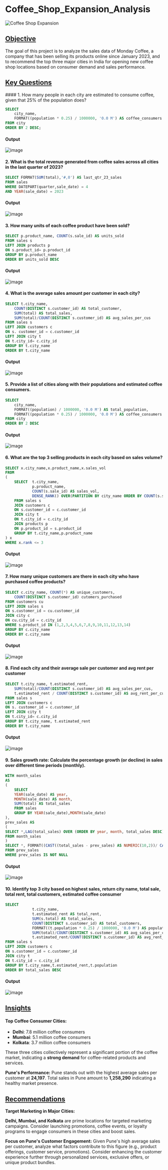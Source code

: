# Coffee_Shop_Expansion_Analysis

![Coffee Shop Expansion](https://github.com/NandhuKrisz/CoffeeShop_Expansion_Analysis/blob/main/Monday%20Coffee%20Cover.png)

<h2><u>Objective</u></h2>

The goal of this project is to analyze the sales data of Monday Coffee, a company that has been selling its products online since January 2023, and to recommend the top three major cities in India for opening new coffee shop locations based on consumer demand and sales performance.

<h2><u>Key Questions</u></h2>
#### 1. How many people in each city are estimated to consume coffee, given that 25% of the population does?

```sql
SELECT 
    city_name,
    FORMAT((population * 0.25) / 1000000, '0.0 M') AS coffee_consumers
FROM city
ORDER BY 2 DESC;
```
#### Output
![image](https://github.com/user-attachments/assets/9e711638-c6d5-4a66-96cd-2fe8acac957b)

#### 2. What is the total revenue generated from coffee sales across all cities in the last quarter of 2023?

```sql
SELECT FORMAT(SUM(total),'#,0') AS last_qtr_23_sales
FROM sales
WHERE DATEPART(quarter,sale_date) = 4
AND YEAR(sale_date) = 2023
```

#### Output
![image](https://github.com/user-attachments/assets/9bdeb4b0-ab99-4470-9a2a-aafd7b483557)

#### 3. How many units of each coffee product have been sold?

```sql
SELECT p.product_name, COUNT(s.sale_id) AS units_sold
FROM sales s
LEFT JOIN products p
ON s.product_id= p.product_id
GROUP BY p.product_name
ORDER BY units_sold DESC
```
#### Output
![image](https://github.com/user-attachments/assets/4a933cda-86b7-430f-ad87-75fc1635f17d)


#### 4. What is the average sales amount per customer in each city?

```sql
SELECT t.city_name, 
	COUNT(DISTINCT s.customer_id) AS total_customer,
	SUM(total) AS total_sales, 
	SUM(total)/COUNT(DISTINCT s.customer_id) AS avg_sales_per_cus
FROM sales s
LEFT JOIN customers c
ON s. customer_id = c.customer_id
LEFT JOIN city t
ON t.city_id= c.city_id
GROUP BY t.city_name
ORDER BY t.city_name 
```
#### Output
![image](https://github.com/user-attachments/assets/f76bbc96-c998-4058-9a36-afa8df814bbb)



#### 5. Provide a list of cities along with their populations and estimated coffee consumers.

```sql
SELECT 
	city_name,
	FORMAT((population) / 1000000, '0.0 M') AS total_population,
	FORMAT((population * 0.25) / 1000000, '0.0 M') AS coffee_consumers
FROM city
ORDER BY 2 DESC
```
#### Output
![image](https://github.com/user-attachments/assets/14363181-a829-4513-bd37-e6865eda4b34)


#### 6. What are the top 3 selling products in each city based on sales volume?

```sql
SELECT x.city_name,x.product_name,x.sales_vol
FROM
(
	SELECT  t.city_name,
			p.product_name,
			COUNT(s.sale_id) AS sales_vol,
			DENSE_RANK() OVER(PARTITION BY city_name ORDER BY COUNT(s.sale_id) DESC) AS rank
	FROM sales s
	JOIN customers c
	ON s.customer_id = c.customer_id
	JOIN city t
	ON t.city_id = c.city_id
	JOIN products p 
	ON p.product_id = s.product_id
	GROUP BY t.city_name,p.product_name
) x
WHERE x.rank <= 3
```
#### Output
![image](https://github.com/user-attachments/assets/1f5a879f-ddf5-4c43-bcfb-998d365a819a)


#### 7. How many unique customers are there in each city who have purchased coffee products?

```sql
SELECT c.city_name, COUNT(*) AS unique_customers,
	COUNT(DISTINCT s.customer_id) cutomers_purchased
FROM customers cu
LEFT JOIN sales s
ON s.customer_id = cu.customer_id
JOIN city c
ON cu.city_id = c.city_id
WHERE s.product_id IN (1,2,3,4,5,6,7,8,9,10,11,12,13,14)
GROUP BY c.city_name
ORDER BY c.city_name
```
#### Output
![image](https://github.com/user-attachments/assets/aadd20d2-b839-4b81-94f1-52d32732b5d5)


#### 8. Find each city and their average sale per customer and avg rent per customer

```sql
SELECT t.city_name, t.estimated_rent,
	SUM(total)/COUNT(DISTINCT s.customer_id) AS avg_sales_per_cus,
	t.estimated_rent / COUNT(DISTINCT s.customer_id) AS avg_rent_per_cus
FROM sales s
LEFT JOIN customers c
ON s. customer_id = c.customer_id
LEFT JOIN city t
ON t.city_id= c.city_id
GROUP BY t.city_name, t.estimated_rent
ORDER BY t.city_name 
```
#### Output
![image](https://github.com/user-attachments/assets/dc73295f-5a01-405e-a914-dfe788a2a0e2)


#### 9. Sales growth rate: Calculate the percentage growth (or decline) in sales over different time periods (monthly).

```sql
WITH month_sales 
AS
(
	SELECT
	YEAR(sale_date) AS year,
	MONTH(sale_date) AS month,
	SUM(total) AS total_sales
	FROM sales
	GROUP BY YEAR(sale_date),MONTH(sale_date)
),
prev_sales AS
(
SELECT *,LAG(total_sales) OVER (ORDER BY year, month, total_sales DESC) AS prev_sales
FROM month_sales
)
SELECT *, FORMAT((CAST((total_sales - prev_sales) AS NUMERIC(10,2))/ CAST(prev_sales AS NUMERIC (10,2))),'0.00,%') AS growth_percent
FROM prev_sales
WHERE prev_sales IS NOT NULL
```
#### Output
![image](https://github.com/user-attachments/assets/ccd29483-584b-44b9-bc45-9ca7040c2928)



#### 10. Identify top 3 city based on highest sales, return city name, total sale, total rent, total customers, estimated coffee consumer

```sql
SELECT 
			t.city_name, 
			t.estimated_rent AS total_rent,
			SUM(s.total) AS total_sales, 
			COUNT(DISTINCT s.customer_id) AS total_customers,
			FORMAT((t.population * 0.25) / 1000000, '0.0 M') AS population,
			SUM(total)/COUNT(DISTINCT s.customer_id) AS avg_sales_per_cus,
			t.estimated_rent/COUNT(DISTINCT s.customer_id) AS avg_rent_per_cus
FROM sales s
LEFT JOIN customers c
ON s.customer_id = c.customer_id
JOIN city t
ON t.city_id = c.city_id
GROUP BY t.city_name,t.estimated_rent,t.population
ORDER BY total_sales DESC
```
#### Output
![image](https://github.com/user-attachments/assets/27437371-bbf2-40a5-b8a6-7a8deb78b147)

<h2><u>Insights</u></h2>

#### Top Coffee Consumer Cities:

- **Delhi**: 7.8 million coffee consumers
- **Mumbai**: 5.1 million coffee consumers
- **Kolkata**: 3.7 million coffee consumers

These three cities collectively represent a significant portion of the coffee market, indicating a **strong demand** for coffee-related products and services.

**Pune's Performance:**
Pune stands out with the highest average sales per customer at **24,197**.
Total sales in Pune amount to **1,258,290** indicating a healthy market presence.

<h2><u>Recommendations</u></h2>

**Target Marketing in Major Cities:**

**Delhi, Mumbai, and Kolkata** are prime locations for targeted marketing campaigns. Consider launching promotions, coffee events, or loyalty programs to engage consumers in these cities and boost sales.

**Focus on Pune's Customer Engagement:**
Given Pune's high average sales per customer, analyze what factors contribute to this figure (e.g., product offerings, customer service, promotions). Consider enhancing the customer experience further through personalized services, exclusive offers, or unique product bundles.




